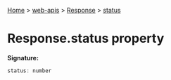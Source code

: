 [Home](./index) &gt; [web-apis](web-apis.md) &gt; [Response](web-apis.response.md) &gt; [status](web-apis.response.status.md)

# Response.status property


**Signature:**
```javascript
status: number
```
